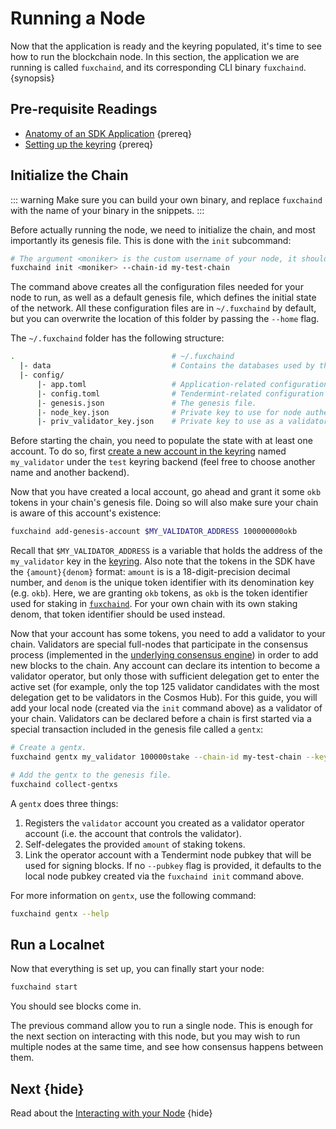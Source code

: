 <!--
order: 2
-->

# Running a Node

Now that the application is ready and the keyring populated, it's time to see how to run the blockchain node. In this section, the application we are running is called `fuxchaind`, and its corresponding CLI binary `fuxchaind`. {synopsis}

## Pre-requisite Readings

- [Anatomy of an SDK Application](../basics/app-anatomy.md) {prereq}
- [Setting up the keyring](./keyring.md) {prereq}

## Initialize the Chain

::: warning
Make sure you can build your own binary, and replace `fuxchaind` with the name of your binary in the snippets.
:::

Before actually running the node, we need to initialize the chain, and most importantly its genesis file. This is done with the `init` subcommand:

```bash
# The argument <moniker> is the custom username of your node, it should be human-readable.
fuxchaind init <moniker> --chain-id my-test-chain
```

The command above creates all the configuration files needed for your node to run, as well as a default genesis file, which defines the initial state of the network. All these configuration files are in `~/.fuxchaind` by default, but you can overwrite the location of this folder by passing the `--home` flag.

The `~/.fuxchaind` folder has the following structure:

```bash
.                                   # ~/.fuxchaind
  |- data                           # Contains the databases used by the node.
  |- config/
      |- app.toml                   # Application-related configuration file.
      |- config.toml                # Tendermint-related configuration file.
      |- genesis.json               # The genesis file.
      |- node_key.json              # Private key to use for node authentication in the p2p protocol.
      |- priv_validator_key.json    # Private key to use as a validator in the consensus protocol.
```

Before starting the chain, you need to populate the state with at least one account. To do so, first [create a new account in the keyring](./keyring.md#adding-keys-to-the-keyring) named `my_validator` under the `test` keyring backend (feel free to choose another name and another backend).

Now that you have created a local account, go ahead and grant it some `okb` tokens in your chain's genesis file. Doing so will also make sure your chain is aware of this account's existence:

```bash
fuxchaind add-genesis-account $MY_VALIDATOR_ADDRESS 100000000okb
```

Recall that `$MY_VALIDATOR_ADDRESS` is a variable that holds the address of the `my_validator` key in the [keyring](./keyring.md#adding-keys-to-the-keyring). Also note that the tokens in the SDK have the `{amount}{denom}` format: `amount` is is a 18-digit-precision decimal number, and `denom` is the unique token identifier with its denomination key (e.g. `okb`). Here, we are granting `okb` tokens, as `okb` is the token identifier used for staking in [`fuxchaind`](https://github.com/exfury/fuxchain). For your own chain with its own staking denom, that token identifier should be used instead.

Now that your account has some tokens, you need to add a validator to your chain. Validators are special full-nodes that participate in the consensus process (implemented in the [underlying consensus engine](../intro/sdk-app-architecture.md#tendermint)) in order to add new blocks to the chain. Any account can declare its intention to become a validator operator, but only those with sufficient delegation get to enter the active set (for example, only the top 125 validator candidates with the most delegation get to be validators in the Cosmos Hub). For this guide, you will add your local node (created via the `init` command above) as a validator of your chain. Validators can be declared before a chain is first started via a special transaction included in the genesis file called a `gentx`:

```bash
# Create a gentx.
fuxchaind gentx my_validator 100000stake --chain-id my-test-chain --keyring-backend test

# Add the gentx to the genesis file.
fuxchaind collect-gentxs
```

A `gentx` does three things:

1. Registers the `validator` account you created as a validator operator account (i.e. the account that controls the validator).
2. Self-delegates the provided `amount` of staking tokens.
3. Link the operator account with a Tendermint node pubkey that will be used for signing blocks. If no `--pubkey` flag is provided, it defaults to the local node pubkey created via the `fuxchaind init` command above.

For more information on `gentx`, use the following command:

```bash
fuxchaind gentx --help
```

## Run a Localnet

Now that everything is set up, you can finally start your node:

```bash
fuxchaind start
```

You should see blocks come in.

The previous command allow you to run a single node. This is enough for the next section on interacting with this node, but you may wish to run multiple nodes at the same time, and see how consensus happens between them.


## Next {hide}

Read about the [Interacting with your Node](./interact-node.md) {hide}
